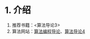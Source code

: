 # 1. 介绍
1. 推荐书籍：<算法导论3>
2. 算法网站：[算法编程导论](https://web.stanford.edu/class/cs97si/)、[算法导论4](https://algs4.cs.princeton.edu/home/)